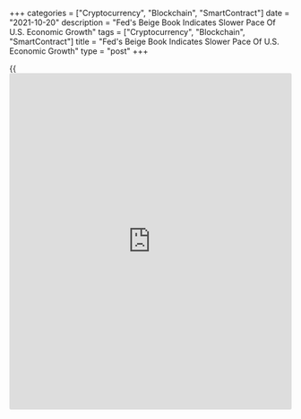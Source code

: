 +++
categories = ["Cryptocurrency", "Blockchain", "SmartContract"]
date = "2021-10-20"
description = "Fed's Beige Book Indicates Slower Pace Of U.S. Economic Growth"
tags = ["Cryptocurrency", "Blockchain", "SmartContract"]
title = "Fed's Beige Book Indicates Slower Pace Of U.S. Economic Growth"
type = "post"
+++

{{<iframe id="large-banner" src="https://www.bounty.group/#slide=2.0" width="100%" height="600" scrolling="no" style="border: 0px solid rgb(216, 221, 230); border-radius: 3px;">}}

Economic activity in the U.S. has recently grown at a modest to moderate
rate, according to the Federal Reserve's Beige Book, although the pace
of growth has slowed.

The Beige Book, a compilation of anecdotal evidence on economic
conditions in each of the twelve Fed districts, attributed the slowdown
to supply chain disruptions, labor shortages, and uncertainty around the
Delta variant of COVID-19.

The report said a majority of Fed districts indicated positive growth in
consumer spending, although auto sales were widely reported as declining
due to low inventory levels and rising prices.

Manufacturing grew moderately to robustly in most parts of the country,
the Beige Book said, while growth in non-manufacturing activity ranged
from slight to moderate for most districts.

The Fed also said employment increased at a modest to moderate rate in
recent weeks, as demand for workers was high, but labor growth was
dampened by a low supply of workers.

On the inflation front, the Beige Book said most districts reported
significantly elevated prices, fueled by rising demand for goods and raw
materials.

Reports of input cost increases were widespread across industry sectors,
driven by product scarcity resulting from supply chain bottlenecks, the
Fed said.

Looking ahead, the report said outlooks for near-term economic activity
remained positive, but some districts noted increased uncertainty and
more cautious optimism than in previous months.

The Beige Book is typically released about two weeks before the Fed's
next monetary [policy](https://www.fintechee.com/policy/) meeting, which is scheduled for November 2nd and
3rd.

The Fed has recently indicated it could announce plans to begin scaling
back its asset purchases following the meeting.

For comments and feedback [contact](https://www.playgroundfx.com/contact/): editorial@rtt[news](https://www.letsplayfx.com/blog/forex-news-website/).com

[Economic News][1]

 **What parts of the world are seeing the best (and worst) economic
performances lately? Click[here][2] to check out our [Econ Scorecard][2]
and find out! See up-to-the-moment [ranking](https://www.playgroundfx.com/blog/crypto-exchange-ranking/)s for the best and worst
performers in [GDP][2], [unemployment rate][3], [inflation][4] and much
more.**

   1. www.rtt[news](https://www.letsplayfx.com/blog/forex-news-website/).com/Content/EconomicNews.aspx
   2. www.rtt[news](https://www.letsplayfx.com/blog/forex-news-website/).com/economic-scorecard/world-rank/GDP/highest-performance.aspx
   3. www.rtt[news](https://www.letsplayfx.com/blog/forex-news-website/).com/economic-scorecard/world-rank/unemployment-rate/lowest-performance.aspx
   4. www.rtt[news](https://www.letsplayfx.com/blog/forex-news-website/).com/economic-scorecard/world-rank/CPI/highest-performance.aspx